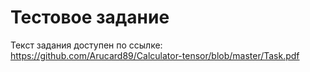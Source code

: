 # Тестовое задание
Текст задания доступен по ссылке: https://github.com/Arucard89/Calculator-tensor/blob/master/Task.pdf

